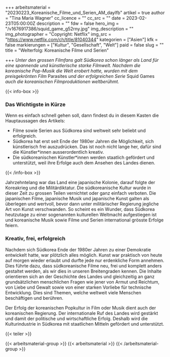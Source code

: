 +++
arbeitsmaterial = "20230223_Koreanische_Filme_und_Serien_AM_daylfb"
artikel = true
author = "Tina Maria Wagner"
cc_licence = ""
cc_src = ""
date = 2023-02-23T05:00:00Z
description = ""
fdw = false
hero_img = "/v1676917386/squid_game_g52rny.jpg"
img_description = ""
img_photographer = "Copyright: Netflix"
img_src = "https://www.netflix.com/ch/title/81040344"
kategorien = ["Asien"]
kfk = false
markierungen = ["Kultur", "Gesellschaft", "Welt"]
paid = false
slug = ""
title = "Welterfolg: Koreanische Filme und Serien"

+++
_Unter den grossen Filmfans galt Südkorea schon länger als Land für eine spannende und künstlerische starke Filmwelt. Nachdem die koreanische Pop-Musik die Welt erobert hatte, wurden mit dem preisgekrönten Film_ Parasites _und der erfolgreichen Serie_ Squid Games _auch die koreanischen Filmproduktionen weltberühmt._

{{< info-box >}} <h3>Das Wichtigste in Kürze</h3>

<p>Wenn es einfach schnell gehen soll, dann findest du in diesem Kasten die Hauptaussagen des Artikels:</p>

<ul>

<li>Filme sowie Serien aus Südkorea sind weltweit sehr beliebt und erfolgreich.</li>

<li>Südkorea hat erst seit Ende der 1980er Jahren die Möglichkeit, sich künstlerisch frei auszudrücken. Das ist noch nicht lange her, dafür sind die Künstler*innen ausserordentlich kreativ.</li>

<li>Die südkoreanischen Künstler*innen werden staatlich gefördert und unterstützt, weil ihre Erfolge auch dem Ansehen des Landes dienen.</li>

</ul> {{< /info-box >}}

Jahrzehntelang war das Land eine japanische Kolonie, darauf folgte der Koreakrieg und die Militärdiktatur. Die südkoreanische Kultur wurde in dieser Zeit zu grossen Teilen vernichtet oder ganz einfach verboten. Die japanischen Filme, japanische Musik und japanische Kunst galten als überlegen und wertvoll, bevor dann unter militärischer Regierung jegliche Art von Kunst verschwanden. So scheint es ein Wunder, dass Südkorea heutzutage zu einer sogenannten kulturellen Weltmacht aufgestiegen ist und koreanische Musik sowie Filme und Serien international grösste Erfolge feiern.

### Kreativ, frei, erfolgreich

Nachdem sich Südkorea Ende der 1980er Jahren zu einer Demokratie entwickelt hatte, war plötzlich alles möglich. Kunst war praktisch von heute auf morgen wieder erlaubt und durfte jede nur erdenkliche Form annehmen. Dies führte dazu, dass südkoreanische Filme neu, frei und komplett anders gestaltet werden, als wir dies in unseren Breitengraden kennen. Die Inhalte orientieren sich an der Geschichte des Landes und gleichzeitig an ganz grundsätzlichen menschlichen Fragen wie jener von Armut und Reichtum, von Liebe und Gewalt sowie von einer starken Vorliebe für technische Entwicklung. Dies sind Themen, welche weltweit viele Menschen beschäftigen und berühren.

Der Erfolg der koreanischen Popkultur in Film oder Musik dient auch der koreanischen Regierung. Der internationale Ruf des Landes wird gestärkt und damit der politische und wirtschaftliche Erfolg. Deshalb wird die Kulturindustrie in Südkorea mit staatlichen Mitteln gefördert und unterstützt.

{{< teiler >}}

{{< arbeitsmaterial-group >}} {{< arbeitsmaterial >}} {{< /arbeitsmaterial-group >}}
